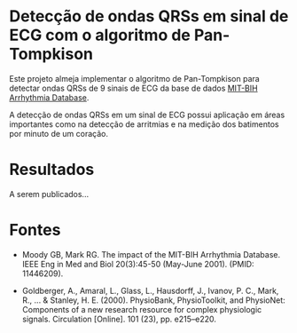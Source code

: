 # Detecção de ondas QRSs em sinal de ECG com o algoritmo de Pan-Tompkison

Este projeto almeja implementar o algoritmo de Pan-Tompkison para detectar ondas QRSs de 9 sinais de ECG da base de dados [MIT-BIH Arrhythmia Database](https://physionet.org/content/mitdb/1.0.0/).

A detecção de ondas QRSs em um sinal de ECG possui aplicação em áreas importantes como na detecção de arritmias e na medição dos batimentos por minuto de um coração.

# Resultados

A serem publicados...

# Fontes

- Moody GB, Mark RG. The impact of the MIT-BIH Arrhythmia Database. IEEE Eng in Med and Biol 20(3):45-50 (May-June 2001). (PMID: 11446209).

- Goldberger, A., Amaral, L., Glass, L., Hausdorff, J., Ivanov, P. C., Mark, R., ... & Stanley, H. E. (2000). PhysioBank, PhysioToolkit, and PhysioNet: Components of a new research resource for complex physiologic signals. Circulation [Online]. 101 (23), pp. e215–e220.
